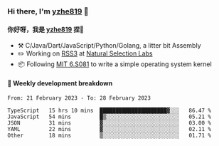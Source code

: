 ### Hi there, I'm [yzhe819](https://github.com/yzhe819) 👋

#### 你好呀，我是 [yzhe819](https://github.com/yzhe819) 捏👋

- :hammer_and_pick: C/Java/Dart/JavaScript/Python/Golang, a litter bit Assembly
- :pencil2: Working on [RSS3](https://github.com/NaturalSelectionLabs/RSS3) at [Natural Selection Labs](https://github.com/NaturalSelectionLabs)
- 📦 Following [MIT 6.S081](https://pdos.csail.mit.edu/6.S081/2020/) to write a simple operating system kernel



#### 📝 Weekly development breakdown

<!--START_SECTION:waka-->

```text
From: 21 February 2023 - To: 28 February 2023

TypeScript   15 hrs 10 mins  █████████████████████▓░░░   86.47 %
JavaScript   54 mins         █▒░░░░░░░░░░░░░░░░░░░░░░░   05.21 %
JSON         31 mins         ▓░░░░░░░░░░░░░░░░░░░░░░░░   03.00 %
YAML         22 mins         ▓░░░░░░░░░░░░░░░░░░░░░░░░   02.11 %
Other        18 mins         ▒░░░░░░░░░░░░░░░░░░░░░░░░   01.71 %
```

<!--END_SECTION:waka-->



